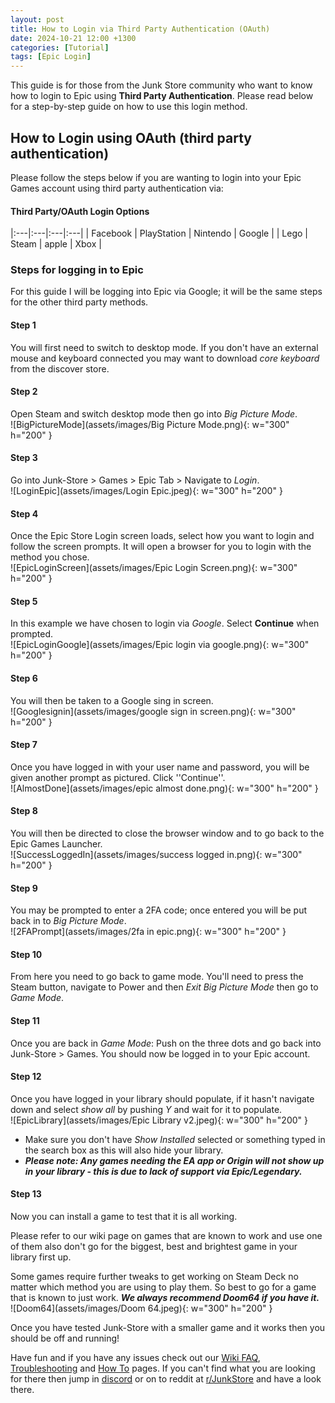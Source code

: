 ```yaml
---
layout: post
title: How to Login via Third Party Authentication (OAuth)
date: 2024-10-21 12:00 +1300
categories: [Tutorial]
tags: [Epic Login]
---
```

This guide is for those from the Junk Store community who want to know how to login to Epic using **Third Party Authentication**. Please read below for a step-by-step guide on how to use this login method.

## How to Login using OAuth (third party authentication)
Please follow the steps below if you are wanting to login into your Epic Games account using third party authentication via:

#### Third Party/OAuth Login Options

|:---|:---|:---|:---|
| Facebook | PlayStation | Nintendo | Google |
|   Lego   |    Steam    |   apple  |  Xbox  |


### Steps for logging in to Epic
For this guide I will be logging into Epic via Google; it will be the same steps for the other third party methods.

#### Step 1
You will first need to switch to desktop mode. If you don't have an external mouse and keyboard connected you may want to download *core keyboard* from the discover store.

#### Step 2
Open Steam and switch desktop mode then go into *Big Picture Mode*.<br>  ![BigPictureMode](assets/images/Big Picture Mode.png){: w="300" h="200" }

#### Step 3
Go into Junk-Store > Games > Epic Tab > Navigate to *Login*.<br>  ![LoginEpic](assets/images/Login Epic.jpeg){: w="300" h="200" }

#### Step 4
Once the Epic Store Login screen loads, select how you want to login and follow the screen prompts. It will open a browser for you to login with the method you chose.<br>  ![EpicLoginScreen](assets/images/Epic Login Screen.png){: w="300" h="200" }

#### Step 5
In this example we have chosen to login via *Google*. Select **Continue** when prompted.<br> 
 ![EpicLoginGoogle](assets/images/Epic login via google.png){: w="300" h="200" }

#### Step 6
You will then be taken to a Google sing in screen.<br> 
 ![Googlesignin](assets/images/google sign in screen.png){: w="300" h="200" }

#### Step 7
Once you have logged in with your user name and password, you will be given another prompt as pictured. Click ''Continue''.<br>  ![AlmostDone](assets/images/epic almost done.png){: w="300" h="200" }

#### Step 8
You will then be directed to close the browser window and to go back to the Epic Games Launcher.<br>  ![SuccessLoggedIn](assets/images/success logged in.png){: w="300" h="200" }

#### Step 9
You may be prompted to enter a 2FA code; once entered you will be put back in to *Big Picture Mode*.<br>  ![2FAPrompt](assets/images/2fa in epic.png){: w="300" h="200" }


#### Step 10
From here you need to go back to game mode. You'll need to press the Steam button, navigate to Power and then *Exit Big Picture Mode* then go to *Game Mode*.

#### Step 11
Once you are back in *Game Mode*: Push on the three dots and go back into Junk-Store > Games. You should now be logged in to your Epic account.

#### Step 12
Once you have logged in your library should populate, if it hasn't navigate down and select *show all* by pushing *Y* and wait for it to populate.<br>  ![EpicLibrary](assets/images/Epic Library v2.jpeg){: w="300" h="200" }
* Make sure you don't have *Show Installed* selected or something typed in the search box as this will also hide your library.
* ***Please note: Any games needing the EA app or Origin will not show up in your library - this is due to lack of support via Epic/Legendary.***

#### Step 13
Now you can install a game to test that it is all working. 

Please refer to our wiki page on games that are known to work and use one of them also don't go for the biggest, best and brightest game in your library first up. 

Some games require further tweaks to get working on Steam Deck no matter which method you are using to play them. So best to go for a game that is known to just work.  ***We always recommend Doom64 if you have it.***<br>  ![Doom64](assets/images/Doom 64.jpeg){: w="300" h="200" }

Once you have tested Junk-Store with a smaller game and it works then you should be off and running!

Have fun and if you have any issues check out our [Wiki FAQ](https://wiki.junkstore.xyz/wiki/Help:FAQ), [Troubleshooting](https://wiki.junkstore.xyz/wiki/Help:Troubleshooting) and [How To](https://wiki.junkstore.xyz/wiki/Help:How_to_guides) pages. If you can't find what you are looking for there then jump in [discord](https://discord.com/servers/junk-store-1169048999618170880) or on to reddit at [r/JunkStore](https://www.reddit.com/r/JunkStore/) and have a look there.
